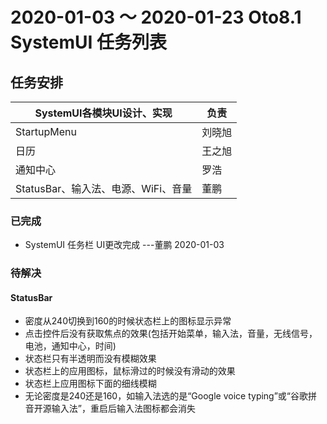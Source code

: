 # 2020-01-03 ～ 2020-01-23 Oto8.1 SystemUI 任务列表

## 任务安排

SystemUI各模块UI设计、实现|负责
--|--
StartupMenu|刘晓旭
日历|王之旭
通知中心|罗浩
StatusBar、输入法、电源、WiFi、音量|董鹏

### 已完成
  - SystemUI 任务栏 UI更改完成 ---董鹏 2020-01-03
  
### 待解决
#### StatusBar
  - 密度从240切换到160的时候状态栏上的图标显示异常
  - 点击控件后没有获取焦点的效果(包括开始菜单，输入法，音量，无线信号，电池，通知中心，时间)
  - 状态栏只有半透明而没有模糊效果
  - 状态栏上的应用图标，鼠标滑过的时候没有滑动的效果
  - 状态栏上应用图标下面的细线模糊
  - 无论密度是240还是160，如输入法选的是“Google voice typing”或“谷歌拼音开源输入法”，重启后输入法图标都会消失
